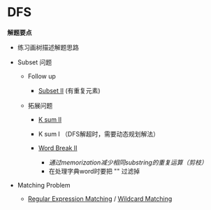 # DFS

**解题要点**
- 练习画树描述解题思路

- Subset 问题



  - Follow up
    - [Subset II](https://leetcode.com/problems/subsets-ii/description/) (有重复元素)

  - 拓展问题
    - [K sum II](https://www.lintcode.com/problem/k-sum-ii/description)
    - K sum I （DFS解超时，需要动态规划解法）
  
    - [Word Break II](https://leetcode.com/problems/word-break-ii/description/)
      - *通过memorization减少相同substring的重复运算（剪枝）*
      - 在处理字典word时要把 "" 过滤掉

- Matching Problem

  - [Regular Expression Matching](https://leetcode.com/problems/regular-expression-matching/description/) / [Wildcard Matching](https://leetcode.com/problems/wildcard-matching/description/)
